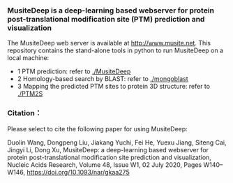 ### MusiteDeep is a deep-learning based webserver for protein post-translational modification site (PTM) prediction and visualization
The MusiteDeep web server is available at http://www.musite.net.
This repository contains the stand-alone tools in python to run MusiteDeep on a local machine:
- 1 PTM prediction: refer to [./MusiteDeep](https://github.com/duolinwang/MusiteDeep_web/tree/master/MusiteDeep)
- 2 Homology-based search by BLAST: refer to [./mongoblast](https://github.com/duolinwang/MusiteDeep_web/tree/master/mongoblast) 
- 3 Mapping the predicted PTM sites to protein 3D structure: refer to [./PTM2S](https://github.com/duolinwang/MusiteDeep_web/tree/master/PTM2S)


### Citation：
Please select to cite the following paper for using MusiteDeep:

Duolin Wang, Dongpeng Liu, Jiakang Yuchi, Fei He, Yuexu Jiang, Siteng Cai, Jingyi Li, Dong Xu, MusiteDeep: a deep-learning based webserver for protein post-translational modification site prediction and visualization, Nucleic Acids Research, Volume 48, Issue W1, 02 July 2020, Pages W140–W146, https://doi.org/10.1093/nar/gkaa275
